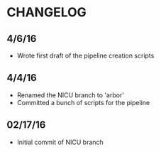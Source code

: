 # CHANGELOG

## 4/6/16
* Wrote first draft of the pipeline creation scripts

## 4/4/16
* Renamed the NICU branch to 'arbor'
* Committed a bunch of scripts for the pipeline

## 02/17/16
* Initial commit of NICU branch
